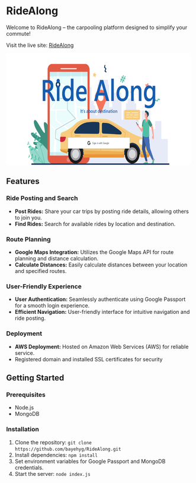 # RideAlong

Welcome to RideAlong – the carpooling platform designed to simplify your commute!

Visit the live site: [RideAlong](https://rideealong.co)

<img src="https://raw.githubusercontent.com/bayehyg/Personal-Site/main/resources/ridealong.png" alt="Ride Along" width="500" height="300">


## Features

### Ride Posting and Search
- **Post Rides:** Share your car trips by posting ride details, allowing others to join you.
- **Find Rides:** Search for available rides by location and destination.

### Route Planning
- **Google Maps Integration:** Utilizes the Google Maps API for route planning and distance calculation.
- **Calculate Distances:** Easily calculate distances between your location and specified routes.

### User-Friendly Experience
- **User Authentication:** Seamlessly authenticate using Google Passport for a smooth login experience.
- **Efficient Navigation:** User-friendly interface for intuitive navigation and ride posting.

### Deployment
- **AWS Deployment:** Hosted on Amazon Web Services (AWS) for reliable service.
- Registered domain and installed SSL certificates for security

## Getting Started

### Prerequisites
- Node.js
- MongoDB

### Installation
1. Clone the repository: `git clone https://github.com/bayehyg/RideAlong.git`
2. Install dependencies: `npm install`
3. Set environment variables for Google Passport and MongoDB credentials.
4. Start the server: `node index.js`

